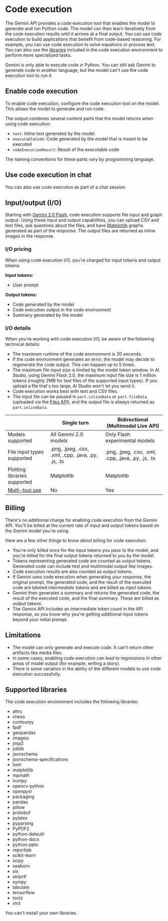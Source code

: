# Code execution

The Gemini API provides a code execution tool that enables the model to generate and run Python code. The model can then learn iteratively from the code execution results until it arrives at a final output. You can use code execution to build applications that benefit from code-based reasoning. For example, you can use code execution to solve equations or process text. You can also use the [libraries](#supported-libraries) included in the code execution environment to perform more specialized tasks.

Gemini is only able to execute code in Python. You can still ask Gemini to generate code in another language, but the model can't use the code execution tool to run it.

## Enable code execution

To enable code execution, configure the code execution tool on the model. This allows the model to generate and run code.

The output combines several content parts that the model returns when using code execution:

- `text`: Inline text generated by the model
- `executableCode`: Code generated by the model that is meant to be executed  
- `codeExecutionResult`: Result of the executable code

The naming conventions for these parts vary by programming language.

## Use code execution in chat

You can also use code execution as part of a chat session.

## Input/output (I/O)

Starting with [Gemini 2.0 Flash](https://ai.google.dev/gemini-api/docs/models/gemini#gemini-2.0-flash), code execution supports file input and graph output. Using these input and output capabilities, you can upload CSV and text files, ask questions about the files, and have [Matplotlib](https://matplotlib.org/) graphs generated as part of the response. The output files are returned as inline images in the response.

### I/O pricing

When using code execution I/O, you're charged for input tokens and output tokens:

**Input tokens:**
- User prompt

**Output tokens:**
- Code generated by the model
- Code execution output in the code environment  
- Summary generated by the model

### I/O details

When you're working with code execution I/O, be aware of the following technical details:

- The maximum runtime of the code environment is 30 seconds.
- If the code environment generates an error, the model may decide to regenerate the code output. This can happen up to 5 times.
- The maximum file input size is limited by the model token window. In AI Studio, using Gemini Flash 2.0, the maximum input file size is 1 million tokens (roughly 2MB for text files of the supported input types). If you upload a file that's too large, AI Studio won't let you send it.
- Code execution works best with text and CSV files.
- The input file can be passed in `part.inlineData` or `part.fileData` (uploaded via the [Files API](https://ai.google.dev/gemini-api/docs/files)), and the output file is always returned as `part.inlineData`.

|  | Single turn | Bidirectional (Multimodal Live API) |
| --- | --- | --- |
| Models supported | All Gemini 2.0 models | Only Flash experimental models |
| File input types supported | .png, .jpeg, .csv, .xml, .cpp, .java, .py, .js, .ts | .png, .jpeg, .csv, .xml, .cpp, .java, .py, .js, .ts |
| Plotting libraries supported | Matplotlib | Matplotlib |
| [Multi-tool use](https://ai.google.dev/gemini-api/docs/function-calling#multi-tool-use) | No | Yes |

## Billing

There's no additional charge for enabling code execution from the Gemini API. You'll be billed at the current rate of input and output tokens based on the Gemini model you're using.

Here are a few other things to know about billing for code execution:

- You're only billed once for the input tokens you pass to the model, and you're billed for the final output tokens returned to you by the model.
- Tokens representing generated code are counted as output tokens. Generated code can include text and multimodal output like images.
- Code execution results are also counted as output tokens.
- If Gemini uses code execution when generating your response, the original prompt, the generated code, and the result of the executed code are labeled _intermediate tokens_ and are billed as _input tokens_.
- Gemini then generates a summary and returns the generated code, the result of the executed code, and the final summary. These are billed as _output tokens_.
- The Gemini API includes an intermediate token count in the API response, so you know why you're getting additional input tokens beyond your initial prompt.

## Limitations

- The model can only generate and execute code. It can't return other artifacts like media files.
- In some cases, enabling code execution can lead to regressions in other areas of model output (for example, writing a story).
- There is some variation in the ability of the different models to use code execution successfully.

## Supported libraries

The code execution environment includes the following libraries:

- attrs
- chess
- contourpy
- fpdf
- geopandas
- imageio
- jinja2
- joblib
- jsonschema
- jsonschema-specifications
- lxml
- matplotlib
- mpmath
- numpy
- opencv-python
- openpyxl
- packaging
- pandas
- pillow
- protobuf
- pylatex
- pyparsing
- PyPDF2
- python-dateutil
- python-docx
- python-pptx
- reportlab
- scikit-learn
- scipy
- seaborn
- six
- striprtf
- sympy
- tabulate
- tensorflow
- toolz
- xlrd

You can't install your own libraries.